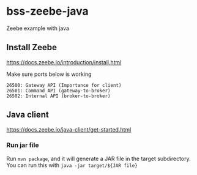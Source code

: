 # bss-zeebe-java
Zeebe example with java

## Install Zeebe
https://docs.zeebe.io/introduction/install.html

Make sure ports below is working
```
26500: Gateway API (Importance for client)
26501: Command API (gateway-to-broker)
26502: Internal API (broker-to-broker)
```

## Java client
https://docs.zeebe.io/java-client/get-started.html

### Run jar file
Run `mvn package`, and it will generate a JAR file in the target subdirectory. You can run this with `java -jar target/${JAR file}`